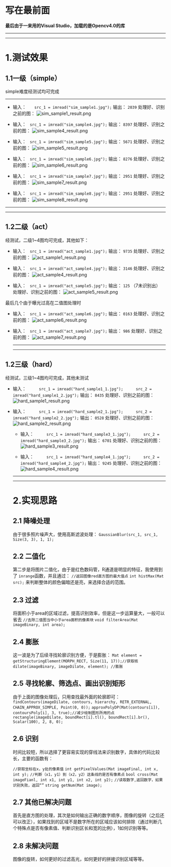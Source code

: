 # 写在最前面


**最后由于一来用的Visual Studio，加载的是Opencv4.0的库**

***
***

# 1.测试效果

## 1.1一级（simple）
simple难度经测试均可完成

***
- 输入：
`	src_1 = imread("sim_sample1.jpg");`
输出：
`2039`
 处理好、识别之前的图：
![sim_sample1_result.png](https://i.loli.net/2020/10/11/clZNn7EaYpWFrb9.png)

- 输入：
  `	src_1 = imread("sim_sample4.jpg");`
  输出：
  `8397`
   处理好、识别之前的图：
  ![sim_sample4_result.png](https://i.loli.net/2020/10/11/YuhjAK9ZGm5QFoO.png)

- 输入：
  `	src_1 = imread("sim_sample5.jpg");`
  输出：
  `5671`
   处理好、识别之前的图：
  ![sim_sample5_result.png](https://i.loli.net/2020/10/11/iadpc1tbvg5z6ST.png)

- 输入：
  `	src_1 = imread("sim_sample6.jpg");`
  输出：
  `8276`
   处理好、识别之前的图：
  ![sim_sample6_result.png](https://i.loli.net/2020/10/11/pQg9iT3aVcXKURv.png)

- 输入：
  `	src_1 = imread("sim_sample7.jpg");`
  输出：
  `2951`
   处理好、识别之前的图：
  ![sim_sample7_result.png](https://i.loli.net/2020/10/11/LomDU6hHpeiO82V.png)

- 输入：
  `	src_1 = imread("sim_sample8.jpg");`
  输出：
  `2951`
   处理好、识别之前的图：
  ![sim_sample8_result.png](https://i.loli.net/2020/10/11/ZIcqtvnpxAO3NMD.png)

***
***

## 1.2二级（act）
经测试，二级1~4图均可完成，其他如下：

- 输入：
  `	src_1 = imread("act_sample1.jpg");`
  输出：
  `9735`
   处理好、识别之前的图：
  ![act_sample1_result.png](https://i.loli.net/2020/10/11/8VuA4bt6FCJOWUg.png)

- 输入：
  `	src_1 = imread("act_sample4.jpg");`
  输出：
  `3146`
   处理好、识别之前的图：
  ![act_sample4_result.png](https://i.loli.net/2020/10/11/v51fAzWYhcZiTSJ.png)

- 输入：
  `	src_1 = imread("act_sample5.jpg");`
  输出：
  `125`
  （7未识别出）
   处理好、识别之前的图：
  ![act_sample5_result.png](https://i.loli.net/2020/10/11/7mOzByVhdc9W5tk.png)

最后几个由于曝光过高在二值图处理时

- 输入：
  `	src_1 = imread("act_sample6.jpg");`
  输出：
  `0163`
  处理好、识别之前的图：
  ![act_sample6_result.png](https://i.loli.net/2020/10/11/6TsEFzkSOd1Zuva.png)


- 输入：
  `	src_1 = imread("act_sample7.jpg");`
  输出：
  `986`
   处理好、识别之前的图：
  ![act_sample7_result.png](https://i.loli.net/2020/10/11/jhdXWnqJOSwmolP.png)
  
  ***
  ***
## 1.2三级（hard）
经测试，三级1~4图均可完成，其他未测试


- 输入：
  `		src_1 = imread("hard_sample1_1.jpg");`
  `		src_2 = imread("hard_sample1_2.jpg");`
  输出：
  `8435`
   处理好、识别之前的图：
![hard_sample1_result.png](https://i.loli.net/2020/10/11/UztIA5ix2NT8qL3.png)


- 输入：
  `		src_1 = imread("hard_sample2_1.jpg");`
  `		src_2 = imread("hard_sample2_2.jpg");`
  输出：
  `0528`
   处理好、识别之前的图：
  ![hard_sample2_result.png](https://i.loli.net/2020/10/11/BKzhmVC9ZFP1aMd.png)
  
  
  - 输入：
  `		src_1 = imread("hard_sample3_1.jpg");`
  `		src_2 = imread("hard_sample3_2.jpg");`
  输出：
  `6701`
   处理好、识别之前的图：
  ![hard_sample3_result.png](https://i.loli.net/2020/10/11/F8ndRhMPiVTzmKS.png)
  
  
   - 输入：
  `		src_1 = imread("hard_sample4_1.jpg");`
  `		src_2 = imread("hard_sample4_2.jpg");`
  输出：
  `9245`
  处理好、识别之前的图：
  ![hard_sample4_result.png](https://i.loli.net/2020/10/11/qyr3uimL1ZaxjhY.png)
  
  
  ***
  ***
  # 2.实现思路
  
  
  ## 2.1 降噪处理
  
  由于很多照片噪声大，使用高斯滤波处理：
  `GaussianBlur(src_1, src_1, Size(3, 3), 1, 1);`
  
  ## 2.2 二值化
  
  第二步是将图片二值化，由于是红色数码管，R通道是明显的特征，我使用到了 `inrange`函数，并且通过：
  `//返回图像red直方图的最大值点`
  `int histMax(Mat src);`
  来判断整体的颜色偏暗还是亮，来选择合适的范围。
  
  ## 2.3 过滤
  
  将面积小于area的区域过滤，提高识别效率，但是这一步运算量大，一般可以省去
  `//去除二值图当中小于area面积的像素块`
  `void filterArea(Mat imageBinary, int area);`
  ## 2.4 膨胀
  
  这一波是为了后续寻找轮廓识别方便，于是膨胀：
  `Mat element = getStructuringElement(MORPH_RECT, Size(11, 17));//获取核
	dilate(imageBinary, imageDilate, element); //膨胀`
	
  ## 2.5 寻找轮廓、筛选点、画出识别矩形
  
  由于上面的图像处理后，只用查找最外面的轮廓即可：
  `findContours(imageDilate, contours, hierarchy, RETR_EXTERNAL, CHAIN_APPROX_SIMPLE, Point(0, 0));`
  `approxPolyDP(Mat(contours[i]), contoursPoly[i], 3, true);//减少绘制图形所用的点`
  `rectangle(imageDilate, boundRect[i].tl(), boundRect[i].br(), Scalar(100), 2, 8, 0);`
  ## 2.6 识别
  时间比较短，所以选择了更容易实现的穿线法来识别数字，具体的代码比较长，主要的函数有：
  
  `//获取坐标在x，y处的像素值`
  `int getPixelValues(Mat imageFinal, int x, int y);`
  `//判断（x1，y1）到（x2，y2）这条线的是否有像素点`
  `bool cross(Mat imageFianl, int x1, int y1, int x2, int y2);`
  `//读取数字,返回数字，如果识别失败，返回“”`
  `string getNum(Mat image);`
  
  ## 2.7 其他已解决问题
  首先是直方图的处理，其次是如何输出正确的数字顺序，图像的旋转（之后还可以改正），如果找到的区域不是数字所在的区域应该如何排除（通过判断几个特殊点是否有像素值、判断识别区长和宽的比例），1如何识别等等。
  
  ## 2.8 未解决问题
  图像的旋转，如何更好的过滤高光，如何更好的拼接识别区域等等。
  
  
